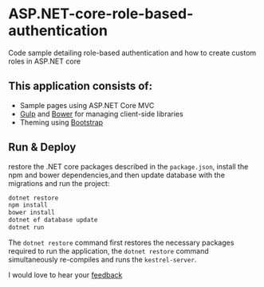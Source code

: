 # ASP.NET-core-role-based-authentication
Code sample detailing role-based authentication and how to create custom roles in ASP.NET core 

## This application consists of:

*   Sample pages using ASP.NET Core MVC
*   [Gulp](https://go.microsoft.com/fwlink/?LinkId=518007) and [Bower](https://go.microsoft.com/fwlink/?LinkId=518004) for managing client-side libraries
*   Theming using [Bootstrap](https://go.microsoft.com/fwlink/?LinkID=398939)

## Run & Deploy

restore the .NET core packages described in the `package.json`, install the npm and bower dependencies,and then update database with the migrations and run the project:

```bash
dotnet restore
npm install
bower install
dotnet ef database update
dotnet run

```

The `dotnet restore` command first restores the necessary packages required to run the application, 
the `dotnet restore` command simultaneously re-compiles and runs the `kestrel-server`.

I would love to hear your [feedback](https://temilajumoke.com)
